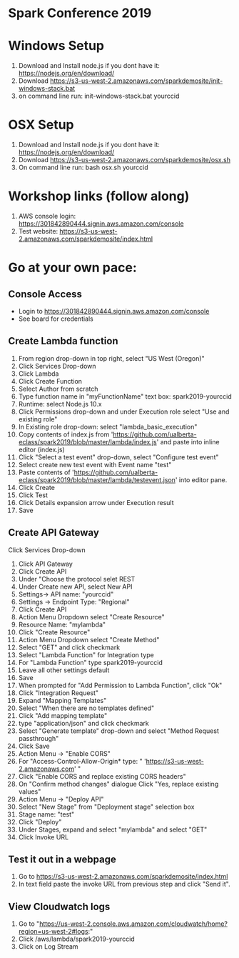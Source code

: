 # Spark Conference 2019

# Windows Setup
1. Download and Install node.js if you dont have it: https://nodejs.org/en/download/
2. Download https://s3-us-west-2.amazonaws.com/sparkdemosite/init-windows-stack.bat
3. on command line run: init-windows-stack.bat yourccid

# OSX Setup
1. Download and Install node.js if you dont have it: https://nodejs.org/en/download/
2. Download https://s3-us-west-2.amazonaws.com/sparkdemosite/osx.sh
3. On command line run: bash osx.sh yourccid

# Workshop links (follow along)
1. AWS console login: https://301842890444.signin.aws.amazon.com/console
2. Test website: https://s3-us-west-2.amazonaws.com/sparkdemosite/index.html

# Go at your own pace: 
## Console Access
* Login to https://301842890444.signin.aws.amazon.com/console
* See board for credentials

## Create Lambda function
1. From region drop-down in top right, select "US West (Oregon)"
2. Click Services Drop-down
3. Click Lambda
4. Click Create Function
5. Select Author from scratch
6. Type function name in "myFunctionName" text box: spark2019-yourccid
7. Runtime: select Node.js 10.x
8. Click Permissions drop-down and under Execution role select "Use and existing role"
9. In Existing role drop-down: select "lambda_basic_execution"
10. Copy contents of index.js from 'https://github.com/ualberta-eclass/spark2019/blob/master/lambda/index.js' and paste into inline editor (index.js)
11. Click "Select a test event" drop-down, select "Configure test event"
12. Select create new test event with Event name "test"
13. Paste contents of 'https://github.com/ualberta-eclass/spark2019/blob/master/lambda/testevent.json' into editor pane.
14. Click Create
15. Click Test
16. Click Details expansion arrow under Execution result
17. Save

## Create API Gateway
Click Services Drop-down
1. Click API Gateway
2. Click Create API
3. Under "Choose the protocol selet REST
4. Under Create new API, select New API
5. Settings-> API name: "yourccid"
6. Settings -> Endpoint Type: "Regional"
7. Click Create API
8. Action Menu Dropdown select "Create Resource"
9. Resource Name: "mylambda"
10. Click "Create Resource"
11. Action Menu Dropdown select "Create Method"
12. Select "GET" and click checkmark
13. Select "Lambda Function" for Integration type
14. For "Lambda Function" type spark2019-yourccid
15. Leave all other settings default
16. Save
17. When prompted for "Add Permission to Lambda Function", click "Ok"
18. Click "Integration Request"
19. Expand "Mapping Templates"
20. Select "When there are no templates defined"
21. Click "Add mapping template"
22. type "application/json" and click checkmark
23. Select "Generate template" drop-down and select "Method Request passthrough"
24. Click Save
25. Action Menu -> "Enable CORS"
26. For "Access-Control-Allow-Origin* type: " 'https://s3-us-west-2.amazonaws.com' "
27. Click "Enable CORS and replace existing CORS headers"
28. On "Confirm method changes" dialogue Click "Yes, replace existing values"
29. Action Menu -> "Deploy API"
30. Select "New Stage" from "Deployment stage" selection box
31. Stage name: "test"
32. Click "Deploy"
33. Under Stages, expand and select "mylambda" and select "GET"
34. Click Invoke URL

## Test it out in a webpage
1. Go to https://s3-us-west-2.amazonaws.com/sparkdemosite/index.html
2. In text field paste the invoke URL from previous step and click "Send it".

## View Cloudwatch logs
1. Go to "https://us-west-2.console.aws.amazon.com/cloudwatch/home?region=us-west-2#logs:"
2. Click /aws/lambda/spark2019-yourccid
3. Click on Log Stream
